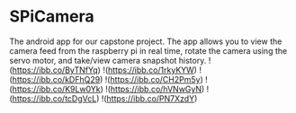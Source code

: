 # SPiCamera
The android app for our capstone project. The app allows you to view the camera feed from the raspberry pi in real time, rotate the camera using the servo motor, and take/view camera snapshot history.
!(https://ibb.co/ByTNfYq)
!(https://ibb.co/1rkyKYW)
!(https://ibb.co/kDFhQ29)
!(https://ibb.co/CH2Pm5y)
!(https://ibb.co/K9Lw0Yk)
!(https://ibb.co/hVNwGyN)
!(https://ibb.co/tcDgVcL)
!(https://ibb.co/PN7XzdY)
